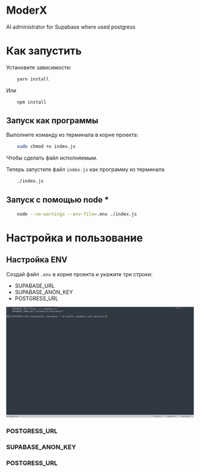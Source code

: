 # ModerX
 AI administrator for Supabase where used postgress
# Как запустить

Установите зависимости:
```bash
	yarn install
```
Или
```bash
	npm install
```

## Запуск как программы

Выполните команду из терминала в корне проекта:
```bash
	sudo chmod +x index.js
```
Чтобы сделать файл исполняемым.

Теперь запустите файл `index.js` как программу из терминала
```bash
	./index.js
```

## Запуск с помощью node *

```bash
	node --no-warnings --env-file=.env ./index.js
``` 

# Настройка и пользование

## Настройка ENV

Создай файл `.env` в корне проекта и укажите три строки:

- SUPABASE_URL
- SUPABASE_ANON_KEY
- POSTGRESS_URL

![alt text](https://github.com/BEISER901/ModerX/blob/main/.drawable/img_1.png?raw=true)

### POSTGRESS_URL

### SUPABASE_ANON_KEY

### POSTGRESS_URL